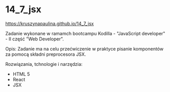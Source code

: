 # 14_7_jsx

https://kruszynapaulina.github.io/14_7_jsx

Zadanie wykonane w ramamch bootcampu Kodilla - "JavaScript developer" - II część "Web Developer".

Opis:  Zadanie ma na celu przećwiczenie w praktyce pisanie komponentów za pomocą składni preprocesora JSX. 

Rozwiązania, tchnologie i narzędzia:
- HTML 5
- React
- JSX
